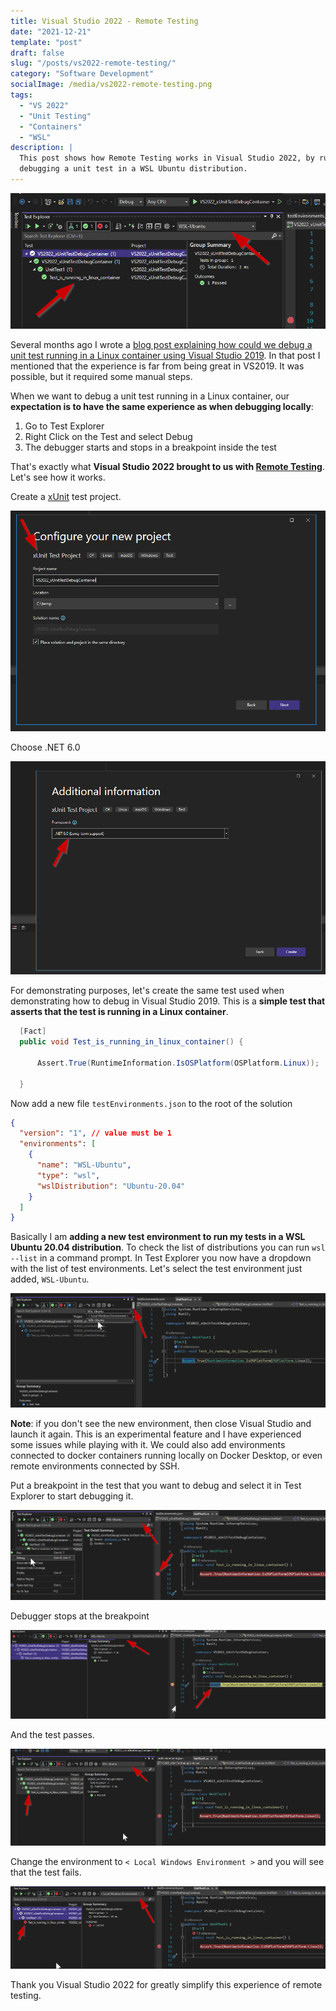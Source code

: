 ```yaml
---
title: Visual Studio 2022 - Remote Testing
date: "2021-12-21"
template: "post"
draft: false
slug: "/posts/vs2022-remote-testing/"
category: "Software Development"
socialImage: /media/vs2022-remote-testing.png
tags:
  - "VS 2022"
  - "Unit Testing"
  - "Containers"
  - "WSL"
description: |
  This post shows how Remote Testing works in Visual Studio 2022, by running and 
  debugging a unit test in a WSL Ubuntu distribution.
---
```


![Visual Studio 2022 - Remote Testing](vs2022-remote-testing.png)

Several months ago I wrote a [blog post explaining how could we debug a unit
test running in a Linux container using Visual Studio
2019](/posts/vs2019-debugging-unit-test-in-container/). In that post I mentioned that
the experience is far from being great in VS2019. It was possible, but it
required some manual steps.

When we want to debug a unit test running in a Linux container, our
**expectation is to have the same experience as when debugging locally**:

  1. Go to Test Explorer
  1. Right Click on the Test and select Debug
  1. The debugger starts and stops in a breakpoint inside the test
  
That's exactly what **Visual Studio 2022 brought to us with [Remote
Testing](https://docs.microsoft.com/en-us/visualstudio/test/remote-testing?view=vs-2022)**. Let's see how it works.

Create a [xUnit](https://xunit.net/) test project.

![xUnit test project](vs2022-create-xunit-test-project.png)

Choose .NET 6.0

![xUnit test project .NET 6.0](vs2022-create-xunit-proj-net6.png)

For demonstrating purposes, let's create the same test used when demonstrating how to debug in Visual Studio 2019. This is a **simple test that asserts that the test is running in a Linux container**.

```cs
  [Fact]
  public void Test_is_running_in_linux_container() {

      Assert.True(RuntimeInformation.IsOSPlatform(OSPlatform.Linux));

  }
```

Now add a new file `testEnvironments.json` to the root of the solution

```json
{
  "version": "1", // value must be 1
  "environments": [
    {
      "name": "WSL-Ubuntu",
      "type": "wsl",
      "wslDistribution": "Ubuntu-20.04"
    }
  ]
}
```

Basically I am **adding a new test environment to run my tests in a WSL Ubuntu
20.04 distribution**. To check the list of distributions you can run `wsl
--list` in a command prompt. In Test Explorer you now have a dropdown with the
list of test environments. Let's select the test environment just added,
`WSL-Ubuntu`.

![VS2022 - Select Test Environment](./vs2022-select-test-environment.png)

**Note**: if you don't see the new environment, then close Visual Studio and
launch it again. This is an experimental feature and I have experienced some
issues while playing with it. We could also add environments connected to docker
containers running locally on Docker Desktop, or even remote environments
connected by SSH.

Put a breakpoint in the test that you want to debug and select it in Test
Explorer to start debugging it.

![VS2022 - Start Debug Test](vs2022-start-debug-test.png)

Debugger stops at the breakpoint

![VS2022 - Debugging](vs2022-debugging-unit-test.png)

And the test passes.

![VS2022 - Test Passing](vs2022-test-passing.png)

Change the environment to `< Local Windows Environment >` and you will see that
the test fails.

![VS2022 - Test Failing](vs2022-test-fails.png)

Thank you Visual Studio 2022 for greatly simplify this experience of remote testing.
